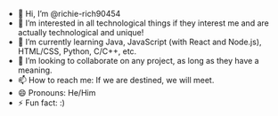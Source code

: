 - 👋 Hi, I’m @richie-rich90454
- 👀 I’m interested in all technological things if they interest me and are actually technological and unique!
- 🌱 I’m currently learning Java, JavaScript (with React and Node.js), HTML/CSS, Python, C/C++, etc.
- 💞️ I’m looking to collaborate on any project, as long as they have a meaning.
- 📫 How to reach me: If we are destined, we will meet.
- 😄 Pronouns: He/Him
- ⚡ Fun fact: :)

<!---
richie-rich90454/richie-rich90454 is a ✨ special ✨ repository because its `README.md` (this file) appears on your GitHub profile.
You can click the Preview link to take a look at your changes.
--->
